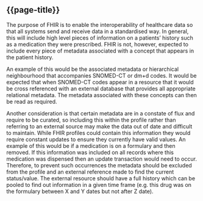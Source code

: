 ## {{page-title}}

The purpose of FHIR is to enable the interoperability of healthcare data so that all systems send and receive data in a standardised way.  In general, this will include high level pieces of information on a patients’ history such as a medication they were prescribed. FHIR is not, however, expected to include every piece of metadata associated with a concept that appears in the patient history.

An example of this would be the associated metadata or hierarchical neighbourhood that accompanies SNOMED-CT or dm+d codes.  It would be expected that when SNOMED-CT codes appear in a resource that it would be cross referenced with an external database that provides all appropriate relational metadata.  The metadata associated with these concepts can then be read as required.

Another consideration is that certain metadata are in a constate of flux and require to be curated, so including this within the profile rather than referring to an external source may make the data out of date and difficult to maintain. While FHIR profiles could contain this information they would require constant updates to ensure they currently have valid values. An example of this would be if a medication is on a formulary and then removed. If this information was included on all records where this medication was dispensed then an update transaction would need to occur. Therefore, to prevent such occurrences the metadata should be excluded from the profile and an external reference made to find the current status/value. The external resource should have a full history which can be pooled to find out information in a given time frame (e.g. this drug was on the formulary between X and Y dates but not after Z date).
